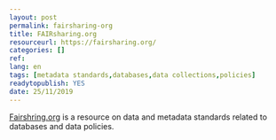 ```yaml
---
layout: post 
permalink: fairsharing-org
title: FAIRsharing.org
resourceurl: https://fairsharing.org/
categories: []
ref: 
lang: en
tags: [metadata standards,databases,data collections,policies]
readytopublish: YES
date: 25/11/2019
---
```

[Fairshring.org](https://fairsharing.org/) is a resource on data and metadata standards related to databases and data policies.